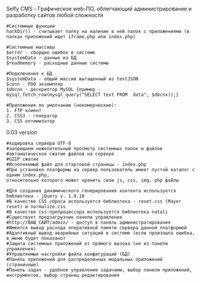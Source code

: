 Selfy CMS - Графическое web-ПО, облегчающий администрирование и разработку сайтов любой сложности

	#Системные функции
	hackDir() - считывает папку на наличие в ней папок с приложениями (в папках приложений ищет iframe.php или index.php)

	#Системные массивы
	$error - сборщик ошибок в системе
	$systemData - данные из БД
	$readmemory - расходные данные системы

	#Подключения к БД
	$systemData - общий массив вытащенный из textJSON
	$conn - PDO экземпляр
	$dbcnx - дескриптор MySQL {пример - mysql_fetch_row(mysql_query("SELECT text FROM  data", $dbcnx));}
	
	#Приложения по умолчанию (некомерческие):
	1. FTP клиент
	2. CSS3 - генератор
	3. CSS оптимизатор
	

0.03 version

	#кодировка сервера UTF-8
	#запрещаем нежелательный просмотр системных папок и файлов
	#автоматическое сжатие файлов на сервере
	#GZIP сжатие
	#Исполняемый файл для стартовой страницы - index.php
	#При установке платформы на сервер пользователь имеет пустой каталог с одним index.php, 
	относительно которого может хранить свои js, css, img, php файлы

	#Для создания динамического генерирования контента используется библиотека - jQuery v. 1.9.10
	#В качестве CSS сброса используется библиотека - reset.css (Mayer reset) и normalize.css
	#В качестве css-препроцессора используется библиотека natali
	#Существует предзагрузчик панели управления
	#http://ВАШ_САЙТ/admin/ - доступ в панель администратирования
	#Имеется вывод расхода оперативной памяти сервера данной платформой
	#Адаптивный вывод аварийных ситуаций в системе (если произошла ошибка, в меню будет показано)
	#Защита системных приложений от прямого вызова (не из панели управления)
	#Управляемые настройки файла конфигураций (БД)
	#Панель приложений для распределенных модальных приложений (страничные)
	#Панель задач - удобное управление задачами, выбор панели приложений, инструментов, выбор страниц редактирования

	
